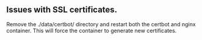 ## Issues with SSL certificates.

Remove the ./data/certbot/ directory and restart both the certbot and nginx container. This will force the container to generate new certificates.